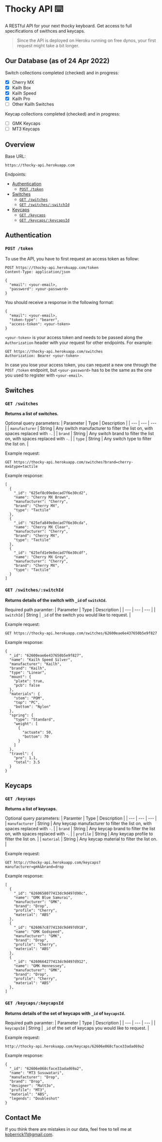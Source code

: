 # Thocky API :keyboard:
A RESTful API for your next thocky keyboard. Get access to full specifications of swithces and keycaps.
> Since the API is deployed on Heroku running on free dynos, your first request might take a bit longer.

## Our Database (as of 24 Apr 2022)
Switch collections completed (checked) and in progress:
- [x] Cherry MX
- [x] Kailh Box
- [x] Kailh Speed
- [x] Kailh Pro
- [ ] Other Kailh Switches

Keycap collections completed (checked) and in progress:
- [ ] GMK Keycaps
- [ ] MT3 Keycaps

## Overview
Base URL:
```
https://thocky-api.herokuapp.com
```
Endpoints:
- [ Authentication ](#authentication)
  - [ `POST /token` ](#post-token)
- [ Switches ](#switches)
  - [ `GET /switches` ](#get-switches)
  - [ `GET /switches/:switchId` ](#get-switchesswitchid)
- [ Keycaps ](#keycaps)
  - [ `GET /keycaps` ](#get-keycaps)
  - [ `GET /keycaps/:keycapsId` ](#get-keycapskeycapsid)

## Authentication
### `POST /token`
To use the API, you have to first request an access token as follow:
```
POST https://thocky-api.herokuapp.com/token
Content-Type: application/json

{
  "email": <your-email>,
  "password": <your-password>
}
```
You should receive a response in the following format:
```
{
  "email": <your-email>,
  "token-type": "bearer",
  "access-token": <your-token>
}
```
`<your-token>` is your access token and needs to be passed along the `Authorization` header with your request for other endpoints. For example:
```
GET https://thocky-api.herokuapp.com/switches
Authorization: Bearer <your-token>
```
In case you lose your access token, you can request a new one through the `POST /token` endpoint, but `<your-password>` has to be the same as the one you used to register with `<your-email>`.

## Switches

### `GET /switches`
**Returns a list of switches.**

Optional query parameters:
| Parameter | Type | Description |
| --- | --- | --- |
| `manufacturer` | String | Any switch manufacturer to filter the list on, with spaces replaced with `-`. |
| `brand` | String | Any switch brand to filter the list on, with spaces replaced with `-`. |
| `type` | String | Any switch type to filter the list on. |

Example request:
```
GET https://thocky-api.herokuapp.com/switches?brand=cherry-mx&type=tactile
```
Example response:
```
[
  {
    "_id": "625ef8c09e8ecad7f6e30cd2",
    "name": "Cherry MX Brown",
    "manufacturer": "Cherry",
    "brand": "Cherry MX",
    "type": "Tactile"
  },
  {
    "_id": "625efa849e8ecad7f6e30cda",
    "name": "Cherry MX Clear",
    "manufacturer": "Cherry",
    "brand": "Cherry MX",
    "type": "Tactile"
  },
  {
    "_id": "625efd1e9e8ecad7f6e30cdf",
    "name": "Cherry MX Grey",
    "manufacturer": "Cherry",
    "brand": "Cherry MX",
    "type": "Tactile"
  }
]
```

### `GET /switches/:switchId`
**Returns details of the switch with `_id` of `switchId`.**

Required path paramter:
| Parameter | Type | Description |
| --- | --- | --- |
| `switchId` | String | `_id` of the switch you would like to request. |

Example request:
```
GET https://thocky-api.herokuapp.com/switches/62600eae6e437650b5e9f827
```
Example response:
```
{
  "_id": "62600eae6e437650b5e9f827",
  "name": "Kailh Speed Silver",
  "manufacturer": "Kailh",
  "brand": "Kailh",
  "type": "Linear",
  "mount": {
    "plate": true,
    "pcb": false
  },
  "materials": {
    "stem": "POM",
    "top": "PC",
    "bottom": "Nylon"
  },
  "spring": {
    "type": "Standard",
    "weight": [
      {
        "actuate": 50,
        "bottom": 70
      }
    ]
  },
  "travel": {
    "pre": 1.1,
    "total": 3.5
  }
}
```

## Keycaps

### `GET /keycaps`
**Returns a list of keycaps.**

Optional query parameters:
| Paramter | Type | Description |
| --- | --- | --- |
| `manufacturer` | String | Any keycap manufacturer to filter the list on, with spaces replaced with `-`. |
| `brand` | String | Any keycap brand to filter the list on, with spaces replaced with `-`. |
| `profile` | String | Any keycap profile to filter the list on. |
| `material` | String | Any keycap material to filter the list on. |

Example request:
```
GET http://thocky-api.herokuapp.com/keycaps?manufacturer=gmk&brand=drop
```
Example response:
```
[
  {
    "_id": "6260658077413dc9d497d90c",
    "name": "GMK Blue Samurai",
    "manufacturer": "GMK",
    "brand": "Drop",
    "profile": "Cherry",
    "material": "ABS"
  },
  {
    "_id": "626067c877413dc9d497d918",
    "name": "GMK Godspeed",
    "manufacturer": "GMK",
    "brand": "Drop",
    "profile": "Cherry",
    "material": "ABS"
  },
  {
    "_id": "6260664277413dc9d497d912",
    "name": "GMK Hennessey",
    "manufacturer": "GMK",
    "brand": "Drop",
    "profile": "Cherry",
    "material": "ABS"
  },
]
```

### `GET /keycaps/:keycapsId`
**Returns details of the set of keycaps with `_id` of `keycapsId`.**

Required path paramter:
| Parameter | Type | Description |
| --- | --- | --- |
| `keycapsId` | String | `_id` of the set of keycaps you would like to request. |

Example request:
```
http://thocky-api.herokuapp.com/keycaps/62606e068cface33adad69a2
```
Example response:
```
{
  "_id": "62606e068cface33adad69a2",
  "name": "MT3 Susuwatari",
  "manufacturer": "Drop",
  "brand": "Drop",
  "designer": "Matt3o",
  "profile": "MT3",
  "material": "ABS",
  "legends": "Doubleshot"
}
```

## Contact Me
If you think there are mistakes in our data, feel free to tell me at koberrick11@gmail.com.
